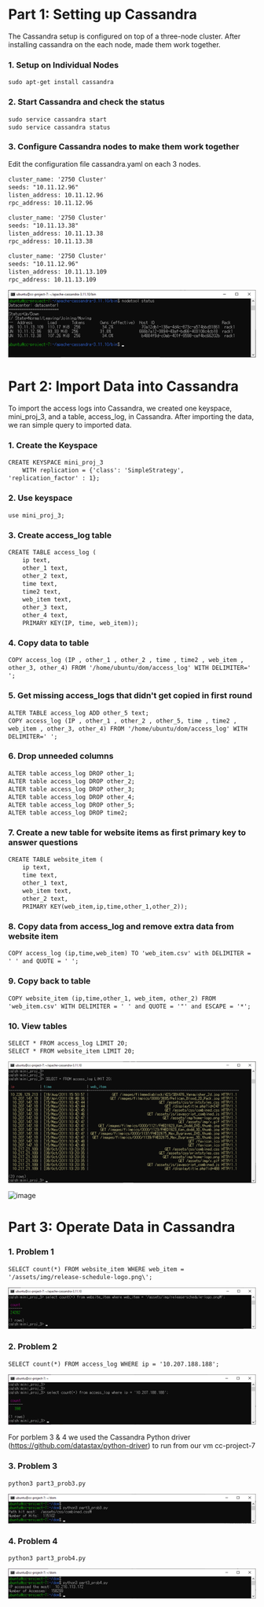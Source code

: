 # Part 1: Setting up Cassandra
The Cassandra setup is configured on top of a three-node cluster. After installing cassandra on the each node, made them work together.
### 1. Setup on Individual Nodes

```
sudo apt-get install cassandra
```
### 2. Start Cassandra and check the status
```
sudo service cassandra start
sudo service cassandra status
```
### 3. Configure Cassandra nodes to make them work together
Edit the configuration file cassandra.yaml on each 3 nodes.

```
cluster_name: '2750 Cluster'
seeds: "10.11.12.96"
listen_address: 10.11.12.96
rpc_address: 10.11.12.96
```
```
cluster_name: '2750 Cluster'
seeds: "10.11.13.38"
listen_address: 10.11.13.38
rpc_address: 10.11.13.38
```
```
cluster_name: '2750 Cluster'
seeds: "10.11.12.96"
listen_address: 10.11.13.109
rpc_address: 10.11.13.109
```


![image](https://github.com/SBalexLEE/a/blob/main/Picture1.png)

# Part 2: Import Data into Cassandra


To import the access logs into Cassandra, we created one keyspace, mini_proj_3, and a table, access_log, in Cassandra. After importing the data, we ran simple query to imported data. 

### 1. Create the Keyspace
```
CREATE KEYSPACE mini_proj_3
    WITH replication = {'class': 'SimpleStrategy', 'replication_factor' : 1};
```

### 2. Use keyspace
```
use mini_proj_3;
```

### 3. Create access_log table

```
CREATE TABLE access_log (
	ip text,
	other_1 text,
	other_2 text,
	time text,
	time2 text,
	web_item text,
	other_3 text,
	other_4 text,	
	PRIMARY KEY(IP, time, web_item));
```

### 4. Copy data to table	
```
COPY access_log (IP , other_1 , other_2 , time , time2 , web_item , other_3, other_4) FROM '/home/ubuntu/dom/access_log' WITH DELIMITER=' ';
```

### 5. Get missing access_logs that didn't get copied in first round
```
ALTER TABLE access_log ADD other_5 text;
COPY access_log (IP , other_1 , other_2 , other_5, time , time2 , web_item , other_3, other_4) FROM '/home/ubuntu/dom/access_log' WITH DELIMITER=' ';	
```
### 6. Drop unneeded columns
```
ALTER table access_log DROP other_1;
ALTER table access_log DROP other_2;
ALTER table access_log DROP other_3;
ALTER table access_log DROP other_4;
ALTER table access_log DROP other_5;
ALTER table access_log DROP time2;
```
### 7. Create a new table for website items as first primary key to answer questions
```
CREATE TABLE website_item (
	ip text, 
	time text,
	other_1 text, 
	web_item text, 
	other_2 text, 
	PRIMARY KEY(web_item,ip,time,other_1,other_2));
```
### 8. Copy data from access_log and remove extra data from website item
```
COPY access_log (ip,time,web_item) TO 'web_item.csv' with DELIMITER = ' ' and QUOTE = ' ';
```
### 9. Copy back to table
```
COPY website_item (ip,time,other_1, web_item, other_2) FROM 'web_item.csv' WITH DELIMITER = ' ' and QUOTE = '"' and ESCAPE = '*';
```

### 10. View tables
```
SELECT * FROM access_log LIMIT 20;
SELECT * FROM website_item LIMIT 20;
```
![image](https://github.com/SBalexLEE/a/blob/main/Picture2.png)

![image](https://github.com/SBalexLEE/cloud_project3/blob/main/Picture7.png)

# Part 3: Operate Data in Cassandra 

### 1. Problem 1
```
SELECT count(*) FROM website_item WHERE web_item = '/assets/img/release-schedule-logo.png\';
```
![image](https://github.com/SBalexLEE/a/blob/main/Picture3.png)


### 2. Problem 2
```
SELECT count(*) FROM access_log WHERE ip = '10.207.188.188';
```
![image](https://github.com/SBalexLEE/a/blob/main/Picture4.png)

For porblem 3 & 4 we used the Cassandra Python driver (https://github.com/datastax/python-driver) to run from our vm cc-project-7 

### 3. Problem 3
```
python3 part3_prob3.py
```

![image](https://github.com/SBalexLEE/a/blob/main/Picture5.png)

### 4. Problem 4
```
python3 part3_prob4.py
```

![image](https://github.com/SBalexLEE/a/blob/main/Picture6.png)
